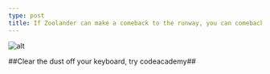 ```yaml
---
type: post
title: If Zoolander can make a comeback to the runway, you can comeback to coding
---
```


![alt]('http://i.guim.co.uk/static/w-620/h--/q-95/sys-images/Guardian/Pix/pictures/2015/3/11/1426068325307/b15a9408-45ec-4cf0-975c-83eb02eb685b-620x372.jpeg')

##Clear the dust off your keyboard, try codeacademy##


